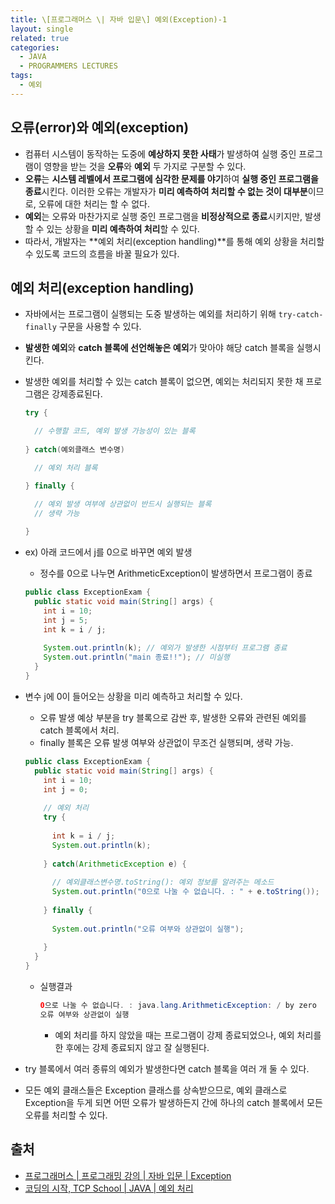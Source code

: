 ```yaml
---
title: \[프로그래머스 \| 자바 입문\] 예외(Exception)-1
layout: single
related: true
categories:
  - JAVA
  - PROGRAMMERS LECTURES
tags:
  - 예외
---
```


## 오류(error)와 예외(exception)
- 컴퓨터 시스템이 동작하는 도중에 **예상하지 못한 사태**가 발생하여 실행 중인 프로그램이 영향을 받는 것을 **오류**와 **예외** 두 가지로 구분할 수 있다.
- **오류**는 **시스템 레벨에서 프로그램에 심각한 문제를 야기**하여 **실행 중인 프로그램을 종료**시킨다. 이러한 오류는 개발자가 **미리 예측하여 처리할 수 없는 것이 대부분**이므로, 오류에 대한 처리는 할 수 없다.
- **예외**는 오류와 마찬가지로 실행 중인 프로그램을 **비정상적으로 종료**시키지만, 발생할 수 있는 상황을 **미리 예측하여 처리**할 수 있다.
- 따라서, 개발자는 **예외 처리(exception handling)**를 통해 예외 상황을 처리할 수 있도록 코드의 흐름을 바꿀 필요가 있다.

## 예외 처리(exception handling)
- 자바에서는 프로그램이 실행되는 도중 발생하는 예외를 처리하기 위해 `try-catch-finally` 구문을 사용할 수 있다.
- **발생한 예외**와 **catch 블록에 선언해놓은 예외**가 맞아야 해당 catch 블록을 실행시킨다.
- 발생한 예외를 처리할 수 있는 catch 블록이 없으면, 예외는 처리되지 못한 채 프로그램은 강제종료된다.

  ```java
  try {
  
    // 수행할 코드, 예외 발생 가능성이 있는 블록
    
  } catch(예외클래스 변수명)
  
    // 예외 처리 블록
  
  } finally {
  
    // 예외 발생 여부에 상관없이 반드시 실행되는 블록 
    // 생략 가능
    
  }
  ```

- ex) 아래 코드에서 j를 0으로 바꾸면 예외 발생
  - 정수를 0으로 나누면 ArithmeticException이 발생하면서 프로그램이 종료

  ```java
  public class ExceptionExam {
    public static void main(String[] args) {
      int i = 10;
      int j = 5;
      int k = i / j;
      
      System.out.println(k); // 예외가 발생한 시점부터 프로그램 종료
      System.out.println("main 종료!!"); // 미실행
    }
  }
  ```
  
- 변수 j에 0이 들어오는 상황을 미리 예측하고 처리할 수 있다.
  - 오류 발생 예상 부분을 try 블록으로 감싼 후, 발생한 오류와 관련된 예외를 catch 블록에서 처리.
  - finally 블록은 오류 발생 여부와 상관없이 무조건 실행되며, 생략 가능.
  

  ```java
  public class ExceptionExam {
    public static void main(String[] args) {
      int i = 10;
      int j = 0;
      
      // 예외 처리
      try {
      
        int k = i / j;
        System.out.println(k);
        
      } catch(ArithmeticException e) {
      
        // 예외클래스변수명.toString(): 예외 정보를 알려주는 메소드
        System.out.println("0으로 나눌 수 없습니다. : " + e.toString());
        
      } finally {
      
        System.out.println("오류 여부와 상관없이 실행");
        
      }
    }
  }
  ```
  - 실행결과
  
    ```java
    0으로 나눌 수 없습니다. : java.lang.ArithmeticException: / by zero
    오류 여부와 상관없이 실행
    ```
    - 예외 처리를 하지 않았을 때는 프로그램이 강제 종료되었으나, 예외 처리를 한 후에는 강제 종료되지 않고 잘 실행된다.
    
- try 블록에서 여러 종류의 예외가 발생한다면 catch 블록을 여러 개 둘 수 있다.
- 모든 예외 클래스들은 Exception 클래스를 상속받으므로, 예외 클래스로 Exception을 두게 되면 어떤 오류가 발생하든지 간에 하나의 catch 블록에서 모든 오류를 처리할 수 있다.
   
## 출처
- [프로그래머스 \| 프로그래밍 강의 \| 자바 입문 \| Exception](https://programmers.co.kr/learn/courses/5/lessons/244)
- [코딩의 시작, TCP School \| JAVA \| 예외 처리](https://www.tcpschool.com/java/java_exception_intro)
